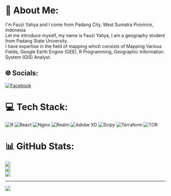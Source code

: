 # 💫 About Me:
I'm Fauzi Yahya and I come from Padang City, West Sumatra Province, Indonesia<br>Let me introduce myself, my name is Fauzi Yahya, I am a geography student from Padang State University.<br>I have expertise in the field of mapping which consists of Mapping Various Fields, Google Earth Engine (GEE), R Programming, Geographic Information System (GIS) Analyst.


## 🌐 Socials:
[![Facebook](https://img.shields.io/badge/Facebook-%231877F2.svg?logo=Facebook&logoColor=white)](https://facebook.com/https://www.facebook.com/fauziyahya.fauziyahya.56/) 

# 💻 Tech Stack:
![R](https://img.shields.io/badge/r-%23276DC3.svg?style=flat&logo=r&logoColor=white) ![React](https://img.shields.io/badge/react-%2320232a.svg?style=flat&logo=react&logoColor=%2361DAFB) ![Nginx](https://img.shields.io/badge/nginx-%23009639.svg?style=flat&logo=nginx&logoColor=white) ![Realm](https://img.shields.io/badge/Realm-39477F?style=flat&logo=realm&logoColor=white) ![Adobe XD](https://img.shields.io/badge/Adobe%20XD-470137?style=flat&logo=Adobe%20XD&logoColor=#FF61F6) ![Scipy](https://img.shields.io/badge/SciPy-%230C55A5.svg?style=flat&logo=scipy&logoColor=%white) ![Terraform](https://img.shields.io/badge/terraform-%235835CC.svg?style=flat&logo=terraform&logoColor=white) ![TOR](https://img.shields.io/badge/tor-%237E4798.svg?style=flat&logo=tor-project&logoColor=white)
# 📊 GitHub Stats:
![](https://github-readme-stats.vercel.app/api?username=Fauziy001&theme=default&hide_border=false&include_all_commits=false&count_private=false)<br/>
![](https://github-readme-streak-stats.herokuapp.com/?user=Fauziy001&theme=default&hide_border=false)<br/>
![](https://github-readme-stats.vercel.app/api/top-langs/?username=Fauziy001&theme=default&hide_border=false&include_all_commits=false&count_private=false&layout=compact)

---
[![](https://visitcount.itsvg.in/api?id=Fauziy001&icon=0&color=0)](https://visitcount.itsvg.in)

<!-- Proudly created with GPRM ( https://gprm.itsvg.in ) -->
